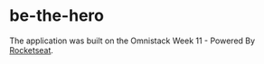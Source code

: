 # be-the-hero
The application was built on the Omnistack Week 11 - Powered By [Rocketseat](https://github.com/Rocketseat).
